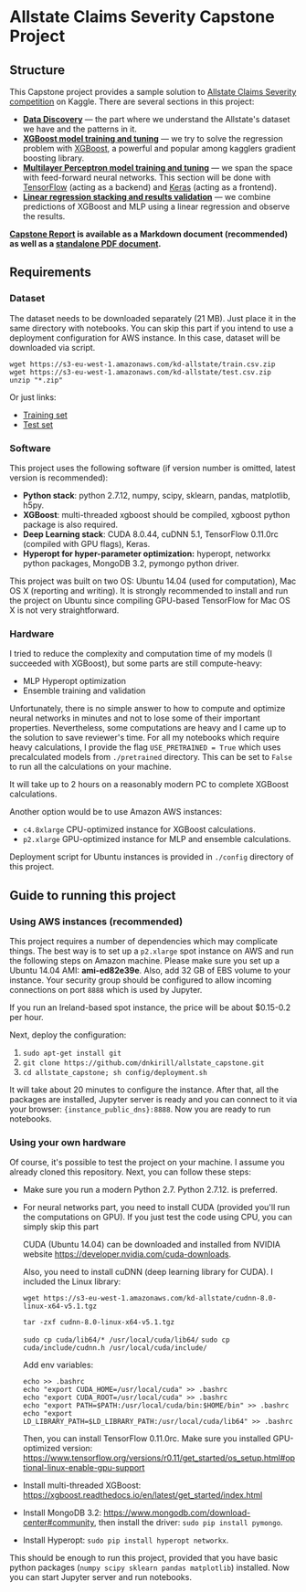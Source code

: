 # Allstate Claims Severity Capstone Project

## Structure

This Capstone project provides a sample solution to [Allstate Claims Severity competition](https://www.kaggle.com/c/allstate-claims-severity) on Kaggle. There are several sections in this project:

* **[Data Discovery](part1_data_discovery.ipynb)** — the part where we understand the Allstate's dataset we have and the patterns in it.
* **[XGBoost model training and tuning](part2_xgboost.ipynb)** — we try to solve the regression problem with [XGBoost](xgboost.readthedocs.io/en/latest/), a powerful and popular among kagglers gradient boosting library.
* **[Multilayer Perceptron model training and tuning](part3_mlp.ipynb)** — we span the space with feed-forward neural networks. This section will be done with [TensorFlow](https://www.tensorflow.org/) (acting as a backend) and [Keras](https://keras.io/) (acting as a frontend).
* **[Linear regression stacking and results validation](part4_ensemble.ipynb)** — we combine predictions of XGBoost and MLP using a linear regression and observe the results.

**[Capstone Report](report.md) is available as a Markdown document (recommended) as well as a [standalone PDF document](report.pdf).**

## Requirements

### Dataset

The dataset needs to be downloaded separately (21 MB). Just place it in the same directory with notebooks. You can skip this part if you intend to use a deployment configuration for AWS instance. In this case, dataset will be downloaded via script.

```
wget https://s3-eu-west-1.amazonaws.com/kd-allstate/train.csv.zip
wget https://s3-eu-west-1.amazonaws.com/kd-allstate/test.csv.zip
unzip "*.zip"
```

Or just links:
* [Training set](https://s3-eu-west-1.amazonaws.com/kd-allstate/train.csv.zip)
* [Test set](https://s3-eu-west-1.amazonaws.com/kd-allstate/test.csv.zip)

### Software

This project uses the following software (if version number is omitted, latest version is recommended):

* **Python stack**: python 2.7.12, numpy, scipy, sklearn, pandas, matplotlib, h5py.
* **XGBoost**: multi-threaded xgboost should be compiled, xgboost python package is also required.
* **Deep Learning stack**: CUDA 8.0.44, cuDNN 5.1, TensorFlow 0.11.0rc (compiled with GPU flags), Keras.
* **Hyperopt for hyper-parameter optimization:** hyperopt, networkx python packages, MongoDB 3.2, pymongo python driver.

This project was built on two OS: Ubuntu 14.04 (used for computation), Mac OS X (reporting and writing). It is strongly recommended to install and run the project on Ubuntu since compiling GPU-based TensorFlow for Mac OS X is not very straightforward.

### Hardware

I tried to reduce the complexity and computation time of my models (I succeeded with XGBoost), but some parts are still compute-heavy: 

* MLP Hyperopt optimization
* Ensemble training and validation

Unfortunately, there is no simple answer to how to compute and optimize neural networks in minutes and not to lose some of their important properties. Nevertheless, some computations are heavy and I came up to the solution to save reviewer's time. For all my notebooks which require heavy calculations, I provide the flag `USE_PRETRAINED = True` which uses precalculated models from `./pretrained` directory. This can be set to `False` to run all the calculations on your machine. 

It will take up to 2 hours on a reasonably modern PC to complete XGBoost calculations.

Another option would be to use Amazon AWS instances:

* `c4.8xlarge` CPU-optimized instance for XGBoost calculations.
* `p2.xlarge` GPU-optimized instance for MLP and ensemble calculations.

Deployment script for Ubuntu instances is provided in `./config` directory of this project.

## Guide to running this project

### Using AWS instances (recommended)

This project requires a number of dependencies which may complicate things. The best way is to set up a `p2.xlarge` spot instance on AWS and run the following steps on Amazon machine. Please make sure you set up a Ubuntu 14.04 AMI: **ami-ed82e39e**. Also, add 32 GB of EBS volume to your instance. Your security group should be configured to allow incoming connections on port `8888`  which is used by Jupyter.

If you run an Ireland-based spot instance, the price will be about $0.15-0.2 per hour.

Next, deploy the configuration:

1. `sudo apt-get install git`
2. `git clone https://github.com/dnkirill/allstate_capstone.git`
3. `cd allstate_capstone; sh config/deployment.sh`

It will take about 20 minutes to configure the instance. After that, all the packages are installed, Jupyter server is ready and you can connect to it via your browser: `{instance_public_dns}:8888`. Now you are ready to run notebooks.

### Using your own hardware

Of course, it's possible to test the project on your machine. I assume you already cloned this repository. Next, you can follow these steps:

* Make sure you run a modern Python 2.7. Python 2.7.12. is preferred.

* For neural networks part, you need to install CUDA (provided you'll run the computations on GPU). If you just test the code using CPU, you can simply skip this part

  CUDA (Ubuntu 14.04) can be downloaded and installed from NVIDIA website https://developer.nvidia.com/cuda-downloads.

  Also, you need to install cuDNN (deep learning library for CUDA). I included the Linux library:

  `wget https://s3-eu-west-1.amazonaws.com/kd-allstate/cudnn-8.0-linux-x64-v5.1.tgz`

  `tar -zxf cudnn-8.0-linux-x64-v5.1.tgz`

  `sudo cp cuda/lib64/* /usr/local/cuda/lib64/`
  `sudo cp cuda/include/cudnn.h /usr/local/cuda/include/`

  Add env variables:

  ```
  echo >> .bashrc
  echo "export CUDA_HOME=/usr/local/cuda" >> .bashrc
  echo "export CUDA_ROOT=/usr/local/cuda" >> .bashrc
  echo "export PATH=$PATH:/usr/local/cuda/bin:$HOME/bin" >> .bashrc
  echo "export LD_LIBRARY_PATH=$LD_LIBRARY_PATH:/usr/local/cuda/lib64" >> .bashrc
  ```

  Then, you can install TensorFlow 0.11.0rc. Make sure you installed GPU-optimized version: https://www.tensorflow.org/versions/r0.11/get_started/os_setup.html#optional-linux-enable-gpu-support

* Install multi-threaded XGBoost: https://xgboost.readthedocs.io/en/latest/get_started/index.html

* Install MongoDB 3.2: https://www.mongodb.com/download-center#community, then install the driver: `sudo pip install pymongo`.

* Install Hyperopt: `sudo pip install hyperopt networkx`.

This should be enough to run this project, provided that you have basic python packages (`numpy scipy sklearn pandas matplotlib`) installed. Now you can start Jupyter server and run notebooks.